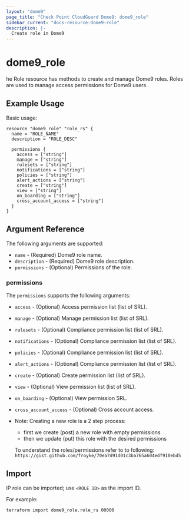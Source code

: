 ```yaml
---
layout: "dome9"
page_title: "Check Point CloudGuard Dome9: dome9_role"
sidebar_current: "docs-resource-dome9-role"
description: |-
  Create role in Dome9
---
```


# dome9_role

he Role resource has methods to create and manage Dome9 roles. Roles are used to manage access permissions for Dome9 users.

## Example Usage

Basic usage:

```hcl
resource "dome9_role" "role_rs" {
  name = "ROLE_NAME"
  description = "ROLE_DESC"

  permissions {
    access = ["string"]
    manage = ["string"]
    rulesets = ["string"]
    notifications = ["string"]
    policies = ["string"]
    alert_actions = ["string"]
    create = ["string"]
    view = ["string"]
    on_boarding = ["string"]
    cross_account_access = ["string"]
  }
}

```

## Argument Reference

The following arguments are supported:

* `name` - (Required) Dome9 role name.
* `description` - (Required) Dome9 role description. 
* `permissions` - (Optional) Permissions of the role.

### permissions 

The `permissions` supports the following arguments:
    
* `access` - (Optional) Access permission list (list of SRL).
* `manage` - (Optional) Manage permission list (list of SRL).
* `rulesets` - (Optional) Compliance permission list (list of SRL).
* `notifications` - (Optional) Compliance permission list (list of SRL).
* `policies` - (Optional) Compliance permission list (list of SRL).
* `alert_actions` - (Optional) Compliance permission list (list of SRL).
* `create` - (Optional) Create permission list (list of SRL).
* `view` - (Optional) View permission list (list of SRL).
* `on_boarding` - (Optional) View permission SRL.
* `cross_account_access` - (Optional) Cross account access.

* Note: Creating a new role is a 2 step process:
    * first we create (post) a new role with empty permissions
    * then we update (put) this role with the desired permissions
    
    To understand the roles/permissions refer to to following: `https://gist.github.com/froyke/70ea7d91d01c3ba765a604edf910ebd5`

## Import

IP role can be imported; use `<ROLE ID>` as the import ID. 

For example:

```shell
terraform import dome9_role.role_rs 00000
```
